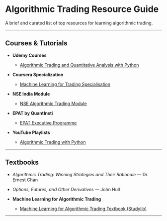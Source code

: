 # Algorithmic Trading Resource Guide

A brief and curated list of top resources for learning algorithmic trading.

---

## Courses & Tutorials

- **Udemy Courses**
  - [Algorithmic Trading and Quantitative Analysis with Python](https://www.udemy.com/course/algorithmic-trading-quantitative-analysis-using-python/)

- **Coursera Specialization**
  - [Machine Learning for Trading Specialisation](https://www.coursera.org/specializations/machine-learning-trading)

- **NSE India Module**
  - [NSE Algorithmic Trading Module](https://www.nseindia.com/learn/self-study-ncfm-modules-advanced-algorithmic-trading-module)

- **EPAT by QuantInsti**
  - [EPAT Executive Programme](https://www.quantinsti.com/epat)

- **YouTube Playlists**
  - [Algorithmic Trading with Python](https://www.youtube.com/watch?v=xfzGZB4HhEE)

---

## Textbooks

- *Algorithmic Trading: Winning Strategies and Their Rationale* — Dr. Ernest Chan
- *Options, Futures, and Other Derivatives* — John Hull

- **Machine Learning for Algorithmic Trading**
  - [Machine Learning for Algorithmic Trading Textbook (Studylib)](https://studylib.net/doc/26311034/machine-learning-for-algorithmic-trading-predictive)

---

